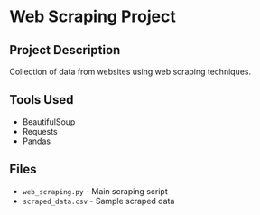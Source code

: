 # Web Scraping Project

## Project Description
Collection of data from websites using web scraping techniques.

## Tools Used
- BeautifulSoup
- Requests  
- Pandas

## Files
- `web_scraping.py` - Main scraping script
- `scraped_data.csv` - Sample scraped data
